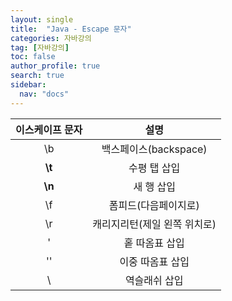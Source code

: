 ```yaml
---
layout: single
title:  "Java - Escape 문자"
categories: 자바강의
tag: [자바강의]
toc: false
author_profile: true
search: true
sidebar:
  nav: "docs"
---
```


| 이스케이프 문자 |             설명             |
| :-------------: | :--------------------------: |
|       \b        |    백스페이스(backspace)     |
|     **\t**      |         수평 탭 삽입         |
|     **\n**      |          새 행 삽입          |
|       \f        |     폼피드(다음페이지로)     |
|       \r        | 캐리지리턴(제일 왼쪽 위치로) |
|       \'        |        홑 따옴표 삽입        |
|       \''       |       이중 따옴표 삽입       |
|       \\        |        역슬래쉬 삽입         |

